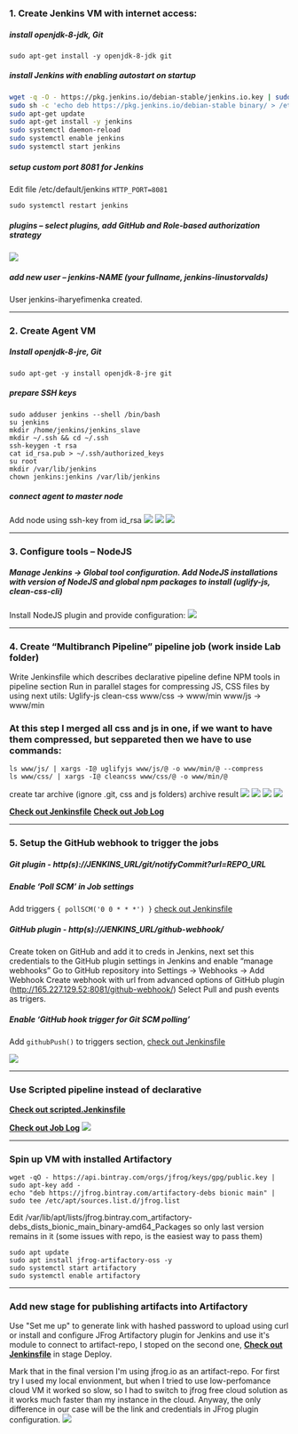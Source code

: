 ### 1. Create Jenkins VM with internet access:
##### install openjdk-8-jdk, Git
	sudo apt-get install -y openjdk-8-jdk git
##### install Jenkins with enabling autostart on startup
````sh
wget -q -O - https://pkg.jenkins.io/debian-stable/jenkins.io.key | sudo apt-key add - 
sudo sh -c 'echo deb https://pkg.jenkins.io/debian-stable binary/ > /etc/apt/sources.list.d/jenkins.list'
sudo apt-get update
sudo apt-get install -y jenkins 
sudo systemctl daemon-reload
sudo systemctl enable jenkins
sudo systemctl start jenkins
````
##### setup custom port 8081 for Jenkins 

Edit file /etc/default/jenkins `HTTP_PORT=8081`

	sudo systemctl restart jenkins

##### plugins – select plugins, add GitHub and Role-based authorization strategy
![](1_plugins_install.png)
##### add new user – jenkins-NAME (your fullname, jenkins-linustorvalds)
User jenkins-iharyefimenka created.


------------


### 2. Create Agent VM
##### Install openjdk-8-jre, Git 

	sudo apt-get -y install openjdk-8-jre git 

##### prepare SSH keys
```
sudo adduser jenkins --shell /bin/bash
su jenkins
mkdir /home/jenkins/jenkins_slave
mkdir ~/.ssh && cd ~/.ssh
ssh-keygen -t rsa
cat id_rsa.pub > ~/.ssh/authorized_keys
su root
mkdir /var/lib/jenkins
chown jenkins:jenkins /var/lib/jenkins
```
##### connect agent to master node
Add node using ssh-key from id_rsa 
![](4_add_node_conf.png)
![](3_add_node_cred.png)
![](5_add_node_final.png)


------------


### 3. Configure tools – NodeJS

##### Manage Jenkins -> Global tool configuration. Add NodeJS installations with version of NodeJS and global npm packages to install (uglify-js, clean-css-cli)
Install NodeJS plugin and provide configuration:
![](6_nodejs.png)


------------


### 4. Create “Multibranch Pipeline” pipeline job (work inside Lab folder)


Write Jenkinsfile which describes declarative pipeline
define NPM tools in pipeline section
Run in parallel stages for compressing JS, CSS files by using next utils:
Uglify-js
clean-css
www/css -> www/min
www/js -> www/min


### At this step I merged all css and js in one, if we want to have them compressed, but seppareted then we have to use commands:
	ls www/js/ | xargs -I@ uglifyjs www/js/@ -o www/min/@ --compress
	ls www/css/ | xargs -I@ cleancss www/css/@ -o www/min/@


create tar archive (ignore .git, css and js folders)
archive result
![](13_folder_use.png)
![](7_add_mda_project.png) ![](59_stage_view.png) ![](59_buid_view.png)



**[Check out Jenkinsfile](https://github.com/AvaTTaR/mdt/edit/master/Jenkinsfile "Check out Jenkinsfile")**
**[Check out Job Log](https://github.com/AvaTTaR/mdt/edit/master/Week2_CI_CD_tools/jenkins_job.log "Check out Job Log")**



------------



### 5. Setup the GitHub webhook to trigger the jobs
##### Git plugin - http(s)://JENKINS_URL/git/notifyCommit?url=REPO_URL

##### Enable ‘Poll SCM’ in Job settings

Add triggers `{ pollSCM('0 0 * * *') }` [check out Jenkinsfile](https://github.com/AvaTTaR/mdt/edit/master/Jenkinsfile "check out Jenkinsfile")

##### GitHub plugin - http(s)://JENKINS_URL/github-webhook/

Create token on GitHub and add it to creds in Jenkins, next set this credentials to the GitHub plugin settings in Jenkins and enable “manage webhooks” 
Go to GitHub repository into Settings -> Webhooks -> Add Webhook 
Create webhook with url from advanced options of GitHub plugin (http://165.227.129.52:8081/github-webhook/) 
Select Pull and push events as trigers. 

##### Enable ‘GitHub hook trigger for Git SCM polling’

Add `githubPush()` to triggers section, [check out Jenkinsfile](https://github.com/AvaTTaR/mdt/edit/master/Jenkinsfile "check out Jenkinsfile")

![](59_buid_view.png)


------------



### Use Scripted pipeline instead of declarative

**[Check out scripted.Jenkinsfile](https://github.com/AvaTTaR/mdt/edit/master/scripted.Jenkinsfile "Check out scripted.Jenkinsfile")**

**[Check out Job Log](https://github.com/AvaTTaR/mdt/edit/master/Week2_CI_CD_tools/jenkins_job_scripted.log "Check out Job Log")**
![](11_stage_view_scripted.png)



------------



### Spin up VM with installed Artifactory
```
wget -qO - https://api.bintray.com/orgs/jfrog/keys/gpg/public.key | sudo apt-key add - 
echo "deb https://jfrog.bintray.com/artifactory-debs bionic main" | sudo tee /etc/apt/sources.list.d/jfrog.list 
```
Edit /var/lib/apt/lists/jfrog.bintray.com_artifactory-debs_dists_bionic_main_binary-amd64_Packages so only last version remains in it (some issues with repo, is the easiest way to pass them) 
```
sudo apt update
sudo apt install jfrog-artifactory-oss -y
sudo systemctl start artifactory
sudo systemctl enable artifactory
```



------------



### Add new stage for publishing artifacts into Artifactory
Use "Set me up" to generate link with hashed password to upload using curl or install and configure JFrog Artifactory plugin for Jenkins and use it's module to connect to artifact-repo, I stoped on the second one, **[Check out Jenkinsfile](https://github.com/AvaTTaR/mdt/edit/master/Jenkinsfile "Check out Jenkinsfile")** in stage Deploy.

Mark that in the final version I'm using jfrog.io as an artifact-repo. For first try I used my local envionment, but when I tried to use low-perfomance cloud VM it worked so slow, so I had to switch to jfrog free cloud solution as it works much faster than my instance in the cloud. Anyway, the only difference in our case will be the link and credentials in JFrog plugin configuration.
![](12_artifacts.png)
